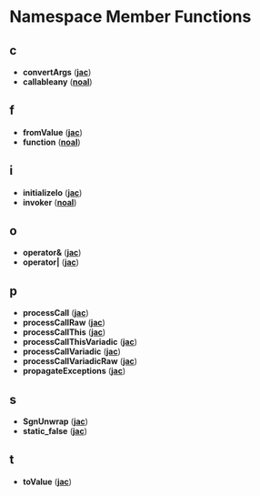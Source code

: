 
# Namespace Member Functions



## c

* **convertArgs** ([**jac**](namespacejac.md))
* **callableany** ([**noal**](namespacenoal.md))


## f

* **fromValue** ([**jac**](namespacejac.md))
* **function** ([**noal**](namespacenoal.md))


## i

* **initializeIo** ([**jac**](namespacejac.md))
* **invoker** ([**noal**](namespacenoal.md))


## o

* **operator&** ([**jac**](namespacejac.md))
* **operator\|** ([**jac**](namespacejac.md))


## p

* **processCall** ([**jac**](namespacejac.md))
* **processCallRaw** ([**jac**](namespacejac.md))
* **processCallThis** ([**jac**](namespacejac.md))
* **processCallThisVariadic** ([**jac**](namespacejac.md))
* **processCallVariadic** ([**jac**](namespacejac.md))
* **processCallVariadicRaw** ([**jac**](namespacejac.md))
* **propagateExceptions** ([**jac**](namespacejac.md))


## s

* **SgnUnwrap** ([**jac**](namespacejac.md))
* **static\_false** ([**jac**](namespacejac.md))


## t

* **toValue** ([**jac**](namespacejac.md))




